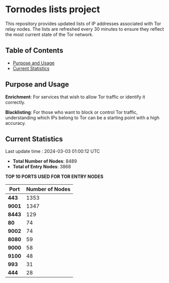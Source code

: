 # Tornodes lists project

This repository provides updated lists of IP addresses associated with Tor relay nodes. The lists are refreshed every 30 minutes to ensure they reflect the most current state of the Tor network.

## Table of Contents

- [Purpose and Usage](#purpose-and-usage)
- [Current Statistics](#current-statistics)


## Purpose and Usage

**Enrichment**: For services that wish to allow Tor traffic or identify it correctly.

**Blacklisting**: For those who want to block or control Tor traffic, understanding which IPs belong to Tor can be a starting point with a high accuracy.

## Current Statistics

Last update time : 2024-03-03 01:00:12 UTC

- **Total Number of Nodes**: 8489
- **Total of Entry Nodes**: 3868

**TOP 10 PORTS USED FOR TOR ENTRY NODES**

| **Port** | **Number of Nodes** |
|------|-----------------|
| **443**   | 1353  |
| **9001**   | 1347  |
| **8443**   | 129  |
| **80**   | 74  |
| **9002**   | 74  |
| **8080**   | 59  |
| **9000**   | 58  |
| **9100**   | 48  |
| **993**   | 31  |
| **444**   | 28  |

